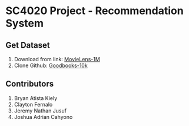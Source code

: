 # SC4020 Project - Recommendation System

## Get Dataset
1. Download from link: [MovieLens-1M](https://grouplens.org/datasets/movielens/1m/)
2. Clone Github: [Goodbooks-10k](https://github.com/zygmuntz/goodbooks-10k)

## Contributors
1. Bryan Atista Kiely
2. Clayton Fernalo
3. Jeremy Nathan Jusuf
4. Joshua Adrian Cahyono